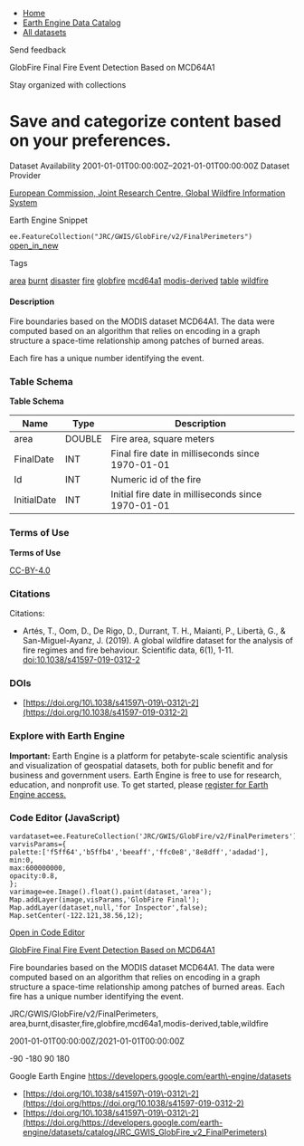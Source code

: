 



* [Home](https://developers.google.com/)
* [Earth Engine Data Catalog](https://developers.google.com/earth-engine/datasets)
* [All datasets](https://developers.google.com/earth-engine/datasets/catalog)





 
 
 Send feedback
 
 

GlobFire Final Fire Event Detection Based on MCD64A1


 
 Stay organized with collections
 

 
 Save and categorize content based on your preferences.
======================================================================================================================================================








Dataset Availability
2001\-01\-01T00:00:00Z–2021\-01\-01T00:00:00Z
Dataset Provider


[European Commission, Joint Research Centre, Global Wildfire Information System](https://doi.org/10.1038/s41597-019-0312-2)



Earth Engine Snippet


`ee.FeatureCollection("JRC/GWIS/GlobFire/v2/FinalPerimeters")` 
[open\_in\_new](https://code.earthengine.google.com/?scriptPath=Examples:Datasets/JRC/JRC_GWIS_GlobFire_v2_FinalPerimeters)





Tags


[area](/earth-engine/datasets/tags/area)
[burnt](/earth-engine/datasets/tags/burnt)
[disaster](/earth-engine/datasets/tags/disaster)
[fire](/earth-engine/datasets/tags/fire)
[globfire](/earth-engine/datasets/tags/globfire)
[mcd64a1](/earth-engine/datasets/tags/mcd64a1)
[modis\-derived](/earth-engine/datasets/tags/modis-derived)
[table](/earth-engine/datasets/tags/table)
[wildfire](/earth-engine/datasets/tags/wildfire)








#### Description



Fire boundaries based on the MODIS dataset MCD64A1\. The data were computed
based on an algorithm that relies on encoding in a graph structure
a space\-time relationship among patches of burned areas.


Each fire has a unique number identifying the event.





### Table Schema


**Table Schema**




| Name | Type | Description |
| --- | --- | --- |
| area | DOUBLE | Fire area, square meters |
| FinalDate | INT | Final fire date in milliseconds since 1970\-01\-01 |
| Id | INT | Numeric id of the fire |
| InitialDate | INT | Initial fire date in milliseconds since 1970\-01\-01 |




### Terms of Use


**Terms of Use**


[CC\-BY\-4\.0](https://spdx.org/licenses/CC-BY-4.0.html)




### Citations



Citations:
* Artés, T., Oom, D., De Rigo, D., Durrant, T. H., Maianti, P., Libertà, G., \&
San\-Miguel\-Ayanz, J. (2019\). A global wildfire dataset for the analysis of
fire regimes and fire behaviour. Scientific data, 6(1\), 1\-11\.
[doi:10\.1038/s41597\-019\-0312\-2](https://doi.org/10.1038/s41597-019-0312-2)





### DOIs


* [https://doi.org/10\.1038/s41597\-019\-0312\-2](https://doi.org/10.1038/s41597-019-0312-2)




### Explore with Earth Engine


**Important:** 
 Earth Engine is a platform for petabyte\-scale scientific analysis and visualization of
 geospatial datasets, both for public benefit and for business and government users.
 Earth Engine is free to use for research, education, and nonprofit use. To get started, please
 [register for Earth Engine access.](https://console.cloud.google.com/earth-engine)



### Code Editor (JavaScript)



```
vardataset=ee.FeatureCollection('JRC/GWIS/GlobFire/v2/FinalPerimeters');
varvisParams={
palette:['f5ff64','b5ffb4','beeaff','ffc0e8','8e8dff','adadad'],
min:0,
max:600000000,
opacity:0.8,
};
varimage=ee.Image().float().paint(dataset,'area');
Map.addLayer(image,visParams,'GlobFire Final');
Map.addLayer(dataset,null,'for Inspector',false);
Map.setCenter(-122.121,38.56,12);
```



[Open in Code Editor](https://code.earthengine.google.com/?scriptPath=Examples:Datasets/JRC/JRC_GWIS_GlobFire_v2_FinalPerimeters)


[GlobFire Final Fire Event Detection Based on MCD64A1](/earth-engine/datasets/catalog/JRC_GWIS_GlobFire_v2_FinalPerimeters)

Fire boundaries based on the MODIS dataset MCD64A1\. The data were computed based on an algorithm that relies on encoding in a graph structure a space\-time relationship among patches of burned areas. Each fire has a unique number identifying the event.

 JRC/GWIS/GlobFire/v2/FinalPerimeters,
 area,burnt,disaster,fire,globfire,mcd64a1,modis\-derived,table,wildfire

2001\-01\-01T00:00:00Z/2021\-01\-01T00:00:00Z



 \-90 \-180 90 180
 



Google Earth Engine
https://developers.google.com/earth\-engine/datasets

* [https://doi.org/10\.1038/s41597\-019\-0312\-2](https://doi.org/https://doi.org/10.1038/s41597-019-0312-2)
* [https://doi.org/10\.1038/s41597\-019\-0312\-2](https://doi.org/https://developers.google.com/earth-engine/datasets/catalog/JRC_GWIS_GlobFire_v2_FinalPerimeters)









